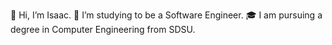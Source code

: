 👋 Hi, I’m Isaac.
🌱 I’m studying to be a Software Engineer.
🎓 I am pursuing a degree in Computer Engineering from SDSU.
